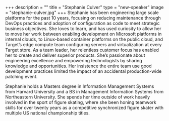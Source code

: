 +++
description = ""
title = "Stephanie Culver"
type = "new-speaker"
image = "stephanie-culver.jpg"
+++
Stephanie has been engineering large scale platforms for the past 10 years, focusing on reducing maintenance through DevOps practices and adoption of configuration as code to meet strategic business objectives. She loves to learn, and has used curiosity to allow her to move her work between enabling development on Microsoft platforms in internal clouds, to Linux-based container platforms on the public cloud, and Target’s edge compute team configuring servers and virtualization at every Target store. As a team leader, her relentless customer focus has enabled her to create and deliver superior products. She’s passionate about engineering excellence and empowering technologists by sharing knowledge and opportunities. Her insistence the entire team use good development practices limited the impact of an accidental production-wide patching event.

Stephanie holds a Masters degree in Information Management Systems from Harvard University and a BS in Management Information Systems from Northeastern University. She spends her time outside of work heavily involved in the sport of figure skating, where she been honing teamwork skills for over twenty years as a competitive synchronized figure skater with multiple US national championship titles.